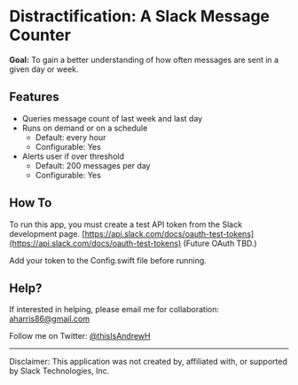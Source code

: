 # Distractification: A Slack Message Counter #

**Goal:** To gain a better understanding of how often messages are sent in a given day or week.

## Features
* Queries message count of last week and last day
* Runs on demand or on a schedule
	* Default: every hour
	* Configurable: Yes
* Alerts user if over threshold
	* Default: 200 messages per day
	* Configurable: Yes

## How To
To run this app, you must create a test API token from the Slack development page. [https://api.slack.com/docs/oauth-test-tokens](https://api.slack.com/docs/oauth-test-tokens) (Future OAuth TBD.)

Add your token to the Config.swift file before running.

## Help?
If interested in helping, please email me for collaboration: <aharris86@gmail.com>

Follow me on Twitter: [@thisIsAndrewH](http://www.twitter.com/thisIsAndrewH)

-----

Disclaimer: This application was not created by, affiliated with, or supported by Slack Technologies, Inc.